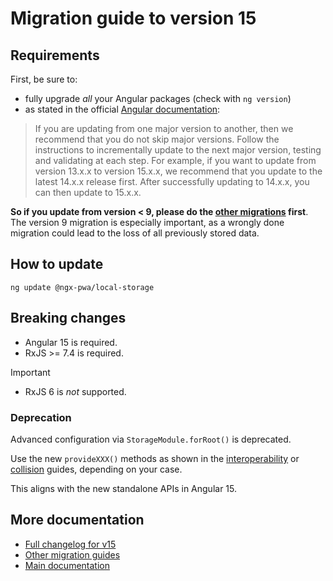 # Migration guide to version 15

## Requirements

First, be sure to:
- fully upgrade *all* your Angular packages (check with `ng version`)
- as stated in the official [Angular documentation](https://angular.dev/reference/versions):

> If you are updating from one major version to another, then we recommend that you do not skip major versions. Follow the instructions to incrementally update to the next major version, testing and validating at each step. For example, if you want to update from version 13.x.x to version 15.x.x, we recommend that you update to the latest 14.x.x release first. After successfully updating to 14.x.x, you can then update to 15.x.x.

**So if you update from version < 9, please do the [other migrations](../MIGRATION.md) first**. The version 9 migration is especially important, as a wrongly done migration could lead to the loss of all previously stored data.

## How to update

```
ng update @ngx-pwa/local-storage
```

## Breaking changes

- Angular 15 is required.
- RxJS >= 7.4 is required.

> [!IMPORTANT]
> - RxJS 6 is *not* supported.

### Deprecation

Advanced configuration via `StorageModule.forRoot()` is deprecated.

Use the new `provideXXX()` methods as shown in the [interoperability](./INTEROPERABILITY.md) or [collision](./COLLISION.md) guides, depending on your case.

This aligns with the new standalone APIs in Angular 15.

## More documentation

- [Full changelog for v15](../CHANGELOG.md)
- [Other migration guides](../MIGRATION.md)
- [Main documentation](../README.md)
